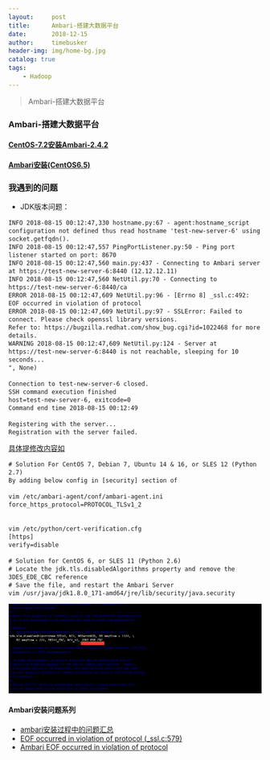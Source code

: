 ```yaml
---
layout:     post
title:      Ambari-搭建大数据平台 
date:       2018-12-15
author:     timebusker
header-img: img/home-bg.jpg
catalog: true
tags:
    - Hadoop
---
```


> Ambari-搭建大数据平台

### Ambari-搭建大数据平台  
#### [CentOS-7.2安装Ambari-2.4.2](https://www.cnblogs.com/boyzgw/p/6525313.html)
#### [Ambari安装(CentOS6.5)](https://www.cnblogs.com/zlslch/p/6629235.html)

### 我遇到的问题   
- JDK版本问题：    

```   
INFO 2018-08-15 00:12:47,330 hostname.py:67 - agent:hostname_script configuration not defined thus read hostname 'test-new-server-6' using socket.getfqdn().
INFO 2018-08-15 00:12:47,557 PingPortListener.py:50 - Ping port listener started on port: 8670
INFO 2018-08-15 00:12:47,560 main.py:437 - Connecting to Ambari server at https://test-new-server-6:8440 (12.12.12.11)
INFO 2018-08-15 00:12:47,560 NetUtil.py:70 - Connecting to https://test-new-server-6:8440/ca
ERROR 2018-08-15 00:12:47,609 NetUtil.py:96 - [Errno 8] _ssl.c:492: EOF occurred in violation of protocol
ERROR 2018-08-15 00:12:47,609 NetUtil.py:97 - SSLError: Failed to connect. Please check openssl library versions. 
Refer to: https://bugzilla.redhat.com/show_bug.cgi?id=1022468 for more details.
WARNING 2018-08-15 00:12:47,609 NetUtil.py:124 - Server at https://test-new-server-6:8440 is not reachable, sleeping for 10 seconds...
", None)

Connection to test-new-server-6 closed.
SSH command execution finished
host=test-new-server-6, exitcode=0
Command end time 2018-08-15 00:12:49

Registering with the server...
Registration with the server failed.   
```      

[具体提修改内容如](https://community.hortonworks.com/articles/188269/javapython-updates-and-ambari-agent-tls-settings.html)     

```     
# Solution For CentOS 7, Debian 7, Ubuntu 14 & 16, or SLES 12 (Python 2.7)
By adding below config in [security] section of

vim /etc/ambari-agent/conf/ambari-agent.ini
force_https_protocol=PROTOCOL_TLSv1_2


vim /etc/python/cert-verification.cfg 
[https] 
verify=disable

# Solution for CentOS 6, or SLES 11 (Python 2.6)
# Locate the jdk.tls.disabledAlgorithms property and remove the 3DES_EDE_CBC reference
# Save the file, and restart the Ambari Server
vim /usr/java/jdk1.8.0_171-amd64/jre/lib/security/java.security
```    

![image](/img/hadoop/ambari/1.png)    

#### Ambari安装问题系列   
- [ambari安装过程中的问题汇总](https://www.cnblogs.com/6tian/p/4277808.html)
- [EOF occurred in violation of protocol (_ssl.c:579)](https://blog.csdn.net/qq_24400639/article/details/80535823 )
- [Ambari EOF occurred in violation of protocol](https://my.oschina.net/aubao/blog/1920933) 